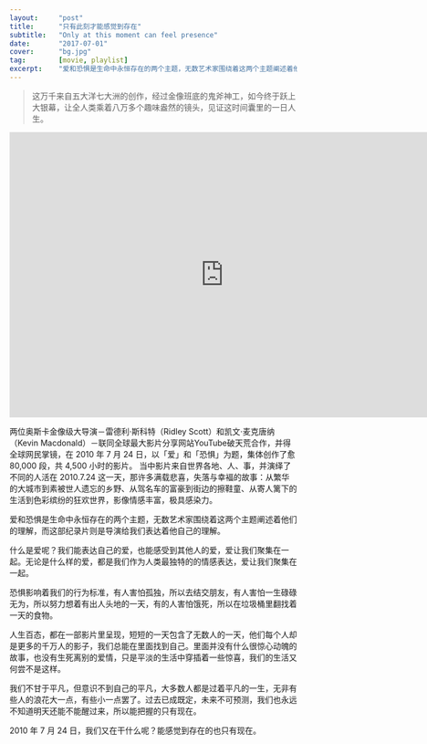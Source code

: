 ```yaml
---
layout:     "post"
title:      "只有此刻才能感觉到存在"
subtitle:   "Only at this moment can feel presence"
date:       "2017-07-01"
cover:      "bg.jpg"
tag:        [movie, playlist]
excerpt:    "爱和恐惧是生命中永恒存在的两个主题，无数艺术家围绕着这两个主题阐述着他们的理解，而这部纪录片则是导演给我们表达着他自己的理解。"
---
```


> 这万千来自五大洋七大洲的创作，经过金像班底的鬼斧神工，如今终于跃上大银幕，让全人类乘着八万多个趣味盎然的镜头，见证这时间囊里的一日人生。

<iframe width="750px" height="500px" src="https://www.youtube.com/embed/JaFVr_cJJIY" frameborder="0" allowfullscreen></iframe>

两位奥斯卡金像级大导演－雷德利·斯科特（Ridley Scott）和凯文·麦克唐纳（Kevin Macdonald）－联同全球最大影片分享网站YouTube破天荒合作，并得全球网民掌镜，在 2010 年 7 月 24 日，以「爱」和「恐惧」为题，集体创作了愈 80,000 段，共 4,500 小时的影片。
当中影片来自世界各地、人、事，并演绎了不同的人活在 2010.7.24 这一天，那许多满载悲喜，失落与幸褔的故事：从繁华的大城巿到素被世人遗忘的乡野、从驾名车的富豪到街边的擦鞋童、从寄人篱下的生活到色彩缤纷的狂欢世界，影像情感丰富，极具感染力。

爱和恐惧是生命中永恒存在的两个主题，无数艺术家围绕着这两个主题阐述着他们的理解，而这部纪录片则是导演给我们表达着他自己的理解。

什么是爱呢？我们能表达自己的爱，也能感受到其他人的爱，爱让我们聚集在一起。无论是什么样的爱，都是我们作为人类最独特的的情感表达，爱让我们聚集在一起。

恐惧影响着我们的行为标准，有人害怕孤独，所以去结交朋友，有人害怕一生碌碌无为，所以努力想着有出人头地的一天，有的人害怕饿死，所以在垃圾桶里翻找着一天的食物。

人生百态，都在一部影片里呈现，短短的一天包含了无数人的一天，他们每个人却是更多的千万人的影子，我们总能在里面找到自己。里面并没有什么很惊心动魄的故事，也没有生死离别的爱情，只是平淡的生活中穿插着一些惊喜，我们的生活又何尝不是这样。

我们不甘于平凡，但意识不到自己的平凡，大多数人都是过着平凡的一生，无非有些人的浪花大一点，有些小一点罢了。过去已成既定，未来不可预测，我们也永远不知道明天还能不能醒过来，所以能把握的只有现在。

2010 年 7 月 24 日，我们又在干什么呢？能感觉到存在的也只有现在。
